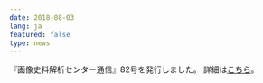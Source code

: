 ```yaml
---
date: 2018-08-03
lang: ja
featured: false
type: news
---
```

『画像史料解析センター通信』82号を発行しました。
 詳細は<a href="https://www.hi.u-tokyo.ac.jp/gazo/centernewslist.htm" target="_blank">こちら</a>。
